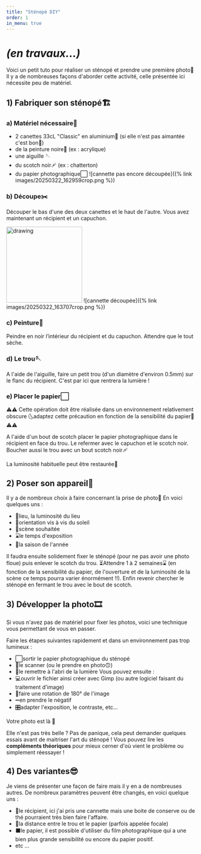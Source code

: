 ```yaml
---
title: "Sténopé DIY"
order: 1
in_menu: true
---
```

# **_(en travaux...)_**

Voici un petit tuto pour réaliser un sténopé et prendre une première photo📸 Il y a de nombreuses façons d'aborder cette activité, celle présentée ici nécessite peu de matériel.

## 1) Fabriquer son sténopé🏗️
### a) Matériel nécessaire🧰
- 2 canettes 33cL "Classic" en aluminium🥫 (si elle n'est pas aimantée c'est bon🧲)
- de la peinture noire🎨 (ex : acrylique)
- une aiguille 🪡
- du scotch noir🩹 (ex : chatterton)
- du papier photographique⬜
![cannette pas encore découpée]({% link images/20250322_162959crop.png %})

### b) Découpe✂️
Découper le bas d'une des deux canettes et le haut de l'autre. Vous avez maintenant un récipient et un capuchon.

<img src="images/20250322_163707crop.png" alt="drawing" width="200"/>
![cannette découpée]({% link images/20250322_163707crop.png %})

### c) Peinture🎨
Peindre en noir l’intérieur du récipient et du capuchon. Attendre que le tout sèche.

### d) Le trou🪡
A l'aide de l'aiguille, faire un petit trou (d'un diamètre d'environ 0.5mm) sur le flanc du récipient. C'est par ici que rentrera la lumière !

### e) Placer le papier⬜
⚠️⚠️ Cette opération doit être réalisée dans un environnement relativement obscure
🌜adaptez cette précaution en fonction de la sensibilité du papier🌛 ⚠️⚠️

A l'aide d'un bout de scotch placer le papier photographique dans le récipient en face du trou. Le refermer avec le capuchon et le scotch noir. Boucher aussi le trou avec un bout scotch noir🩹

La luminosité habituelle peut être restaurée🔆
## 2) Poser son appareil📸
Il y a de nombreux choix à faire concernant la prise de photo📸 En voici quelques uns :
- 📍lieu, la luminosité du lieu
- 🧭orientation vis à vis du soleil
- 🌄scène souhaitée
- ⌛le temps d'exposition
- 🔆la saison de l'année

Il faudra ensuite solidement fixer le sténopé (pour ne pas avoir une photo floue) puis enlever le scotch du trou. ⏳Attendre 1 à 2 semaines⌛ (en fonction de la sensibilité du papier, de l'ouverture et de la luminosité de la scène ce temps pourra varier énormément !!). Enfin revenir chercher le sténopé en fermant le trou avec le bout de scotch.

## 3) Développer la photo🎞️
Si vous n'avez pas de matériel pour fixer les photos, voici une technique vous permettant de vous en passer.

Faire les étapes suivantes rapidement et dans un environnement pas trop lumineux :
- ⬜sortir le papier photographique du sténopé
- 📱le scanner (ou le prendre en photo🙃)
- 🌃le remettre à l'abri de la lumière
Vous pouvez ensuite :
- 💻ouvrir le fichier ainsi créer avec Gimp (ou autre logiciel faisant du traitement d'image)
- 🔄faire une rotation de 180° de l'image
- ➖en prendre le négatif
- 🎛️adapter l'exposition, le contraste, etc...

Votre photo est là 🥰

Elle n'est pas très belle ? Pas de panique, cela peut demander quelques essais avant de maitriser l'art du sténopé ! Vous pouvez lire les **compléments théoriques** pour mieux cerner d'où vient le problème ou simplement réessayer !

## 4) Des variantes😎

Je viens de présenter une façon de faire mais il y en a de nombreuses autres. De nombreux paramètres peuvent être changés, en voici quelque uns :
- 🥫le récipient, ici j'ai pris une cannette mais une boite de conserve ou de thé pourraient très bien faire l'affaire.
- 📏la distance entre le trou et le papier (parfois appelée focale)
- ⬛le papier, il est possible d'utiliser du film photographique qui a une bien plus grande sensibilité ou encore du papier positif.
- etc ... 